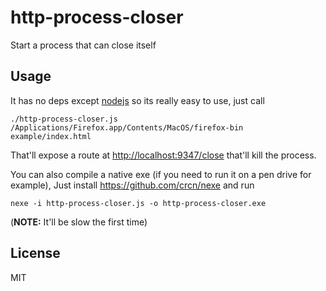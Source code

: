 # http-process-closer
Start a process that can close itself


## Usage
It has no deps except [nodejs](http://nodejs.org/) so its really easy to use, just call

    ./http-process-closer.js /Applications/Firefox.app/Contents/MacOS/firefox-bin example/index.html

That'll expose a route at <http://localhost:9347/close> that'll kill the process.

You can also compile a native exe (if you need to run it on a pen drive for example), Just install <https://github.com/crcn/nexe> and run

    nexe -i http-process-closer.js -o http-process-closer.exe

(**NOTE:** It'll be slow the first time)

## License
MIT
